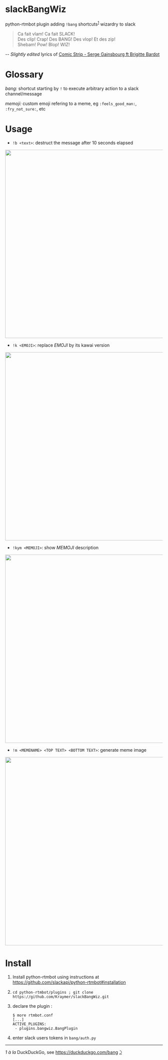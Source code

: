 # slackBangWiz
python-rtmbot plugin adding `!bang` shortcuts<sup id="a1">[1](#f1)</sup> wizardry to slack

> Ca fait vlam! Ca fait SLACK!  
> Des clip! Crap! Des BANG! Des vlop! Et des zip!   
> Shebam! Pow! Blop! WIZ!  

-- *Slightly edited* lyrics of [Comic Strip - Serge Gainsbourg ft Brigitte Bardot](https://www.youtube.com/watch?v=22Uf4-khGAk) 

# Glossary

_bang:_ shortcut starting by `!` to execute arbitrary action to a slack channel/message

_memoji:_ custom emoji refering to a meme, eg `:feels_good_man:`, `:fry_not_sure:`, etc 

# Usage

- `!b <text>`: destruct the message after 10 seconds elapsed

<img src=https://thumbs.gfycat.com/SecondaryEasygoingClam-size_restricted.gif width=600>

- `!k <EMOJI>`: replace *EMOJI* by its kawai version

<img src=https://thumbs.gfycat.com/CavernousLikableFrigatebird-size_restricted.gif width=600>

- `!kym <MEMOJI>`: show *MEMOJI* description 

<img src=https://i.imgur.com/Qs0BY1L.png width=600>

- `!m <MEMENAME> <TOP TEXT> <BOTTOM TEXT>`: generate meme image

<img src=https://raw.githubusercontent.com/Kraymer/bulkdata/master/ezgif-5-3974dd57a36e.gif width=600>


# Install

1. Install python-rtmbot using instructions at https://github.com/slackapi/python-rtmbot#installation
2. `cd python-rtmbot/plugins ; git clone https://github.com/Kraymer/slackBangWiz.git`
3. declare the plugin : 

   ~~~~
   $ more rtmbot.conf
   [...]
   ACTIVE_PLUGINS:
    - plugins.bangwiz.BangPlugin
   ~~~~
 
 4. enter slack users tokens in `bang/auth.py`
 
 
 ---
<i id="f1">1</i> *à la* DuckDuckGo, see https://duckduckgo.com/bang [⤸](#a1) 
